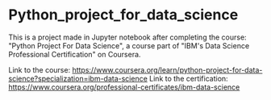 # Python_project_for_data_science
This is a project made in Jupyter notebook after completing the course: "Python Project For Data Science", a course part of "IBM's Data Science Professional Certification" on Coursera.

Link to the course: https://www.coursera.org/learn/python-project-for-data-science?specialization=ibm-data-science
Link to the certification: https://www.coursera.org/professional-certificates/ibm-data-science
